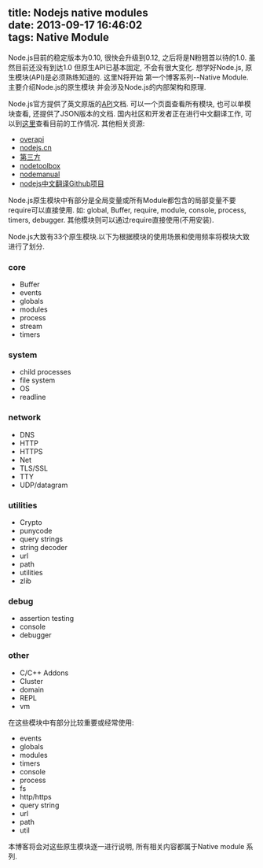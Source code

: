 title: Nodejs native modules  
date: 2013-09-17 16:46:02  
tags:  Native Module
---
Node.js目前的稳定版本为0.10, 很快会升级到0.12, 之后将是N粉翘首以待的1.0. 虽然目前还没有到达1.0
但原生API已基本固定, 不会有很大变化. 想学好Node.js, 原生模块(API)是必须熟练知道的. 这里N将开始
第一个博客系列--Native Module. 主要介绍Node.js的原生模块 并会涉及Node.js的内部架构和原理.

Node.js官方提供了英文原版的[API](http://nodejs.org/api/)文档. 可以一个页面查看所有模块, 也可以单模块查看,
还提供了JSON版本的文档. 国内社区和开发者正在进行中文翻译工作, 可以到[这里](http://jsfuns.com/ebook/#30d25070-118c-11e3-bc83-47c9e4e1d529)查看目前的工作情况. 其他相关资源:

* [overapi](http://overapi.com/nodejs/)
* [nodejs.cn](http://nodejs.cn/)
* [第三方](http://nodejsapi.cfapps.io/)
* [nodetoolbox](http://nodetoolbox.com/)
* [nodemanual](http://nodemanual.org/)
* [nodejs中文翻译Github项目](https://github.com/pana/node-doc-cn)

Node.js原生模块中有部分是全局变量或所有Module都包含的局部变量不要require可以直接使用. 
如: global, Buffer, require, module, console, process, timers, debugger.
其他模块则可以通过require直接使用(不用安装).

Node.js大致有33个原生模块.以下为根据模块的使用场景和使用频率将模块大致进行了划分.

### core

* Buffer
* events
* globals
* modules
* process
* stream
* timers

### system

* child processes
* file system
* OS
* readline


### network

* DNS
* HTTP
* HTTPS
* Net
* TLS/SSL
* TTY
* UDP/datagram

### utilities

* Crypto
* punycode
* query strings
* string decoder
* url
* path
* utilities
* zlib

### debug

* assertion testing
* console
* debugger

### other

* C/C++ Addons
* Cluster
* domain
* REPL
* vm


在这些模块中有部分比较重要或经常使用:

* events
* globals
* modules
* timers
* console
* process
* fs
* http/https
* query string
* url
* path
* util


本博客将会对这些原生模块逐一进行说明, 所有相关内容都属于Native module 系列.